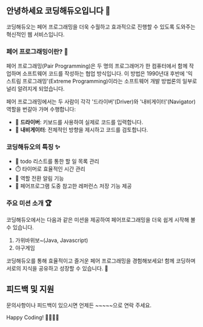 ## 안녕하세요 코딩해듀오입니다 👋

코딩해듀오는 페어 프로그래밍을 더욱 수월하고 효과적으로 진행할 수 있도록 도와주는 혁신적인 웹 서비스입니다.

### 페어 프로그래밍이란? 🤝

페어 프로그래밍(Pair Programming)은 두 명의 프로그래머가 한 컴퓨터에서 함께 작업하며 소프트웨어 코드를 작성하는 협업 방식입니다. 이 방법은 1990년대 후반에 '익스트림 프로그래밍'(Extreme Programming)이라는 소프트웨어 개발 방법론의 일부로 널리 알려지게 되었습니다.

페어 프로그래밍에서는 두 사람이 각각 '드라이버'(Driver)와 '내비게이터'(Navigator) 역할을 번갈아 가며 수행합니다:
- 🚗 **드라이버**: 키보드를 사용하여 실제로 코드를 입력합니다.
- 🧭 **내비게이터**: 전체적인 방향을 제시하고 코드를 검토합니다.

### 코딩해듀오의 특징 ✨

- 📝 todo 리스트를 통한 할 일 목록 관리
- ⏱️ 타이머로 효율적인 시간 관리
- 🔄 역할 전환 알림 기능
- 🔗 페어프로그램 도중 참고한 레퍼런스 저장 기능 제공

### 주요 미션 소개 🏆

코딩해듀오에서는 다음과 같은 미션을 제공하여 페어프로그래밍을 더욱 쉽게 시작해 볼 수 있습니다.

1. 가위바위보~(Java, Javascript)
2. 야구게임

코딩해듀오를 통해 효율적이고 즐거운 페어 프로그래밍을 경험해보세요! 함께 코딩하며 서로의 지식을 공유하고 성장할 수 있습니다. 🌟

## 피드백 및 지원

문의사항이나 피드백이 있으시면 언제든 ~~~~~으로 연락 주세요.

Happy Coding! 👨‍💻👩‍💻

